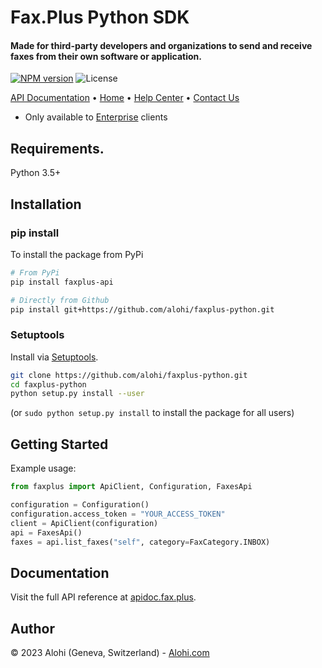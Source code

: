 # Fax.Plus Python SDK

<p>
  <h4>Made for third-party developers and organizations to send and receive faxes from their own software or application.</h4>
  <p>
    <a href="#"><img src="https://img.shields.io/pypi/v/faxplus-api?style=flat-square" alt="NPM version"></img></a>
    <img src="https://img.shields.io/badge/license-MIT-green.svg?style=flat-square" alt="License">
  </p>
</p>

<p>
  <a href="https://apidoc.fax.plus" target="_blank">API Documentation</a>  •
  <a href="https://www.fax.plus" target="_blank">Home</a>  •
  <a href="https://www.fax.plus/help/" target="_blank">Help Center</a>  •
  <a href="https://www.fax.plus/contact-us/" target="_blank">Contact Us</a>
</p>

- Only available to [Enterprise](https://www.fax.plus/pricing/) clients

## Requirements.

Python 3.5+

## Installation
### pip install

To install the package from PyPi

```sh
# From PyPi
pip install faxplus-api

# Directly from Github
pip install git+https://github.com/alohi/faxplus-python.git
```

### Setuptools

Install via [Setuptools](http://pypi.python.org/pypi/setuptools).

```sh
git clone https://github.com/alohi/faxplus-python.git
cd faxplus-python
python setup.py install --user
```
(or `sudo python setup.py install` to install the package for all users)

## Getting Started

Example usage:

```python
from faxplus import ApiClient, Configuration, FaxesApi

configuration = Configuration()
configuration.access_token = "YOUR_ACCESS_TOKEN"
client = ApiClient(configuration)
api = FaxesApi()
faxes = api.list_faxes("self", category=FaxCategory.INBOX)
```

## Documentation
Visit the full API reference at [apidoc.fax.plus](https://apidoc.fax.plus).

## Author
© 2023 Alohi (Geneva, Switzerland) - [Alohi.com](https://alohi.com)

